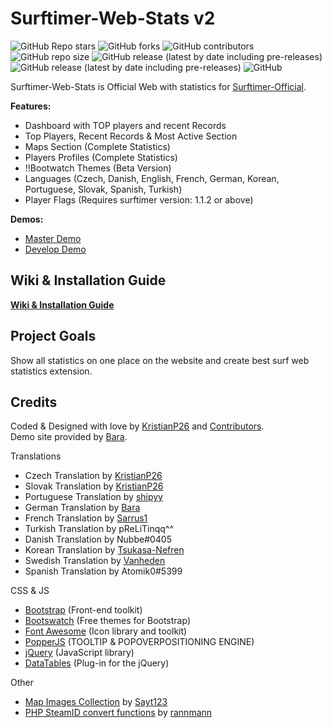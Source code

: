 
# Surftimer-Web-Stats v2

 ![GitHub Repo stars](https://img.shields.io/github/stars/kristianp26/surftimer-web-stats?color=ew&style=flat-square)
 ![GitHub forks](https://img.shields.io/github/forks/kristianp26/surftimer-web-stats?style=flat-square)
 ![GitHub contributors](https://img.shields.io/github/contributors/kristianp26/surftimer-web-stats?style=flat-square)
 ![GitHub repo size](https://img.shields.io/github/repo-size/kristianp26/surftimer-web-stats?label=size&style=flat-square)
 ![GitHub release (latest by date including pre-releases)](https://img.shields.io/github/v/release/kristianp26/surftimer-web-stats?label=last-stable-release&style=flat-square)
 ![GitHub release (latest by date including pre-releases)](https://img.shields.io/github/v/release/kristianp26/surftimer-web-stats?include_prereleases&label=last-release&style=flat-square)
 ![GitHub](https://img.shields.io/github/license/kristianp26/surftimer-web-stats?style=flat-square)

Surftimer-Web-Stats is Official Web with statistics for [Surftimer-Official](https://github.com/surftimer/Surftimer-Official).

**Features:**
* Dashboard with TOP players and recent Records
* Top Players, Recent Records & Most Active Section
* Maps Section (Complete Statistics)
* Players Profiles (Complete Statistics)
* !!Bootwatch Themes (Beta Version)
* Languages (Czech, Danish, English, French, German, Korean, Portuguese, Slovak, Spanish, Turkish)
* Player Flags (Requires surftimer version: 1.1.2 or above)

**Demos:**
 * [Master Demo](https://demo.stats.surftimer.dev/)
 * [Develop Demo](https://dev.stats.surftimer.dev/)

## Wiki & Installation Guide

**[Wiki & Installation Guide](https://github.com/surftimer/SurfTimer-Web-Stats/wiki)**

## Project Goals

Show all statistics on one place on the website and create best surf web statistics extension.

## Credits
Coded & Designed with love by [KristianP26](https://github.com/KristianP26) and [Contributors](https://github.com/surftimer/SurfTimer-Web-Stats/graphs/contributors).  
Demo site provided by [Bara](https://github.com/Bara).

Translations
* Czech Translation by [KristianP26](https://github.com/KristianP26)
* Slovak Translation by [KristianP26](https://github.com/KristianP26)
* Portuguese Translation by [shipyy](https://github.com/shipyy)
* German Translation by [Bara](https://github.com/Bara)
* French Translation by [Sarrus1](https://github.com/Sarrus1)
* Turkish Translation by pReLiTinqq^^
* Danish Translation by Nubbe#0405
* Korean Translation by [Tsukasa-Nefren](https://github.com/Tsukasa-Nefren)
* Swedish Translation by [Vanheden](https://github.com/Vanheden)
* Spanish Translation by Atomik0#5399

CSS & JS
* [Bootstrap](https://getbootstrap.com/) (Front-end toolkit)
* [Bootswatch](https://bootswatch.com/) (Free themes for Bootstrap)
* [Font Awesome](https://fontawesome.com/) (Icon library and toolkit)
* [PopperJS](https://popper.js.org/) (TOOLTIP & POPOVERPOSITIONING ENGINE)
* [jQuery](https://jquery.com/) (JavaScript library)
* [DataTables](https://datatables.net/) (Plug-in for the jQuery)

Other
* [Map Images Collection](https://github.com/Sayt123/SurfMapPics) by [Sayt123](https://github.com/Sayt123)
* [PHP SteamID convert functions](https://gist.github.com/rannmann/49c1321b3239e00f442c) by [rannmann](https://github.com/rannmann)
